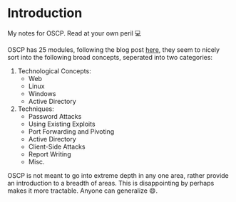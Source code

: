 # Introduction

My notes for OSCP. Read at your own peril :computer:

OSCP has 25 modules, following the blog post [here](https://blog.leonardotamiano.xyz/tech/oscp-technical-guide/), they seem to nicely sort into the following broad concepts, seperated into two categories:

1. Technological Concepts:
    - Web
    - Linux
    - Windows
    - Active Directory
2. Techniques:
    - Password Attacks
    - Using Existing Exploits
    - Port Forwarding and Pivoting
    - Active Directory
    - Client-Side Attacks
    - Report Writing
    - Misc.

OSCP is not meant to go into extreme depth in any one area, rather provide an introduction to a breadth of areas. This is disappointing by perhaps makes it more tractable. Anyone can generalize :smile:.
